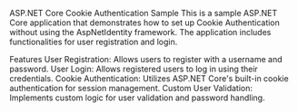 ASP.NET Core Cookie Authentication Sample
This is a sample ASP.NET Core application that demonstrates how to set up Cookie Authentication without using the AspNetIdentity framework. The application includes functionalities for user registration and login.

Features
User Registration: Allows users to register with a username and password.
User Login: Allows registered users to log in using their credentials.
Cookie Authentication: Utilizes ASP.NET Core's built-in cookie authentication for session management.
Custom User Validation: Implements custom logic for user validation and password handling.
